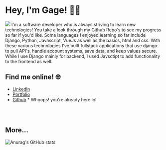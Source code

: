 # Hey, I'm Gage! :technologist:
<img src="https://gagelieble.com/static/portfolio_app/githubfiles/GithubCoverwhite.svg">
I'm a software developer who is always striving to learn new technologies! You take a look through my Github Repo's to see my progress so far if you'd like. Some languages I enjoyed learning so far include Django, Python, Javascript, VueJs as well as the basics, html and css. With these various technologies I've built fullstack applications that use django to pull API's, handle account systems, save data, and keep values secure. While I use Django mainly for backend, I used Javsctipt to add functionality to the frontend as well.

## Find me online! :globe_with_meridians:
 - [LinkedIn](https://www.linkedin.com/in/gage-lieble/)
 - [Portfolio](https://www.gagelieble.com/)
 - [Github](https://github.com/Gage-Lieble) * Whoops! you're already here lol
<br>
<br>

## More...
![Anurag's GitHub stats](https://github-readme-stats.vercel.app/api?username=Gage-Lieble&theme=vue&show_icons=true)

